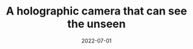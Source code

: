 ---
# Title of Talk
title: 'A holographic camera that can see the unseen'

# Talk Weights (used for order on different pages)
landing_weight: 10
weight_SWI_Main: 30

# Talk Tags (used for categorization into projects)
tags: ["SWI_Main"]

# Authors
# Format: A YAML List of Author Names
authors:
- florian-willomitzer

# Location
location: 'TEDx Nuremberg, Germany'

# Date
# Format: YYYY-MM-DD. A day must be included, but it won't be visible.
date: 2022-07-01

# Link to Talk
external_link: https://www.youtube.com/watch?v=yf6NgZcit28

summary: ''
image:
  preview-only: true
---
